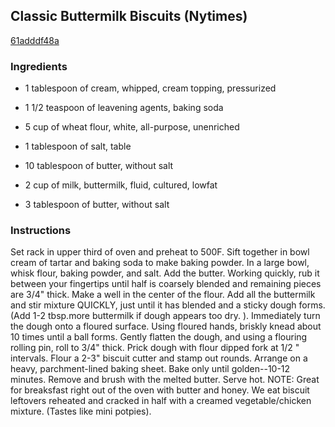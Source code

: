 ## Classic Buttermilk Biscuits (Nytimes)

[61adddf48a](http://www.food.com/recipe/classic-buttermilk-biscuits-nytimes-368485)

### Ingredients

 - 1 tablespoon of cream, whipped, cream topping, pressurized

 - 1 1/2 teaspoon of leavening agents, baking soda

 - 5 cup of wheat flour, white, all-purpose, unenriched

 - 1 tablespoon of salt, table

 - 10 tablespoon of butter, without salt

 - 2 cup of milk, buttermilk, fluid, cultured, lowfat

 - 3 tablespoon of butter, without salt

### Instructions

Set rack in upper third of oven and preheat to 500F. Sift together in bowl cream of tartar and baking soda to make baking powder. In a large bowl, whisk flour, baking powder, and salt. Add the butter. Working quickly, rub it between your fingertips until half is coarsely blended and remaining pieces are 3/4" thick. Make a well in the center of the flour. Add all the buttermilk and stir mixture QUICKLY, just until it has blended and a sticky dough forms. (Add 1-2 tbsp.more buttermilk if dough appears too dry. ). Immediately turn the dough onto a floured surface. Using floured hands, briskly knead about 10 times until a ball forms. Gently flatten the dough, and using a flouring rolling pin, roll to 3/4" thick. Prick dough with flour dipped fork at 1/2 " intervals. Flour a 2-3" biscuit cutter and stamp out rounds. Arrange on a heavy, parchment-lined baking sheet. Bake only until golden--10-12 minutes. Remove and brush with the melted butter. Serve hot. NOTE: Great for breaksfast right out of the oven with butter and honey. We eat biscuit leftovers reheated and cracked in half with a creamed vegetable/chicken mixture. (Tastes like mini potpies).